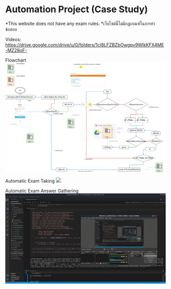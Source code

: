 # Automation Project (Case Study)

*This website does not have any exam rules.
*เว็บไซต์นี้ไม่มีกฎเกณฑ์ในการทำข้อสอบ

Videos:
https://drive.google.com/drive/u/0/folders/1cI8LFZBZbOwgpv9WlkKFX4ME-MZ28oF-

Flowchart
![](sornflowchart.svg)

Automatic Exam Taking
![](1_AUTO_TEST.gif)

Automatic Exam Answer Gathering
![](2_AUTO_GATHER.gif)
